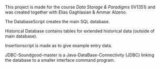 This project is made for the course _Data Storage & Paradigms_ (IV1351) and was created together with Elias Gaghlasian & Ammar Alzeno.

The DatabaseScript creates the main SQL database.

Historical Database contains tables for extended historical data (outside of main database).

Insertionscript is made as to give example entry data.

JDBC-Soundgood-master is a Java-DataBase-Connectivity (JDBC) linking the database to a smaller interface command program.
